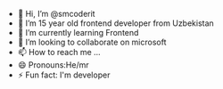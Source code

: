 - 👋 Hi, I’m @smcoderit
- 👀 I’m 15 year old frontend developer from Uzbekistan
- 🌱 I’m currently learning Frontend
- 💞️ I’m looking to collaborate on microsoft
- 📫 How to reach me ...
- 😄 Pronouns:He/mr
- ⚡ Fun fact: I'm developer    

<!---
smcoderit/smcoderit is a ✨ special ✨ repository because its `README.md` (this file) appears on your GitHub profile.
You can click the Preview link to take a look at your changes.
--->
